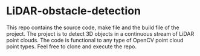 # LiDAR-obstacle-detection
This repo contains the source code, make file and the build file of the project. The project is to detect 3D objects in a continuous stream of LiDAR point clouds. The code is functional to any type of OpenCV point cloud point types. Feel free to clone and execute the repo.

